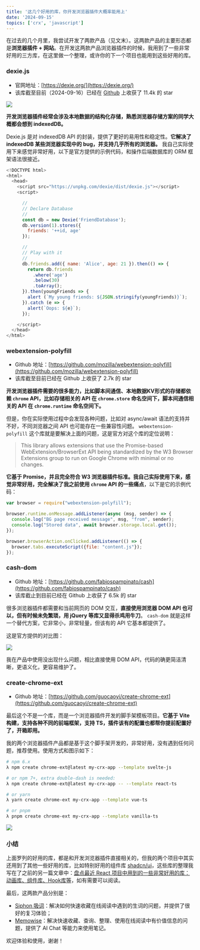 ```yaml
---
title: '这几个好用的库，你开发浏览器插件大概率能用上'
date: '2024-09-15'
topics: ['crx', 'javascript']
---
```


在过去的几个月里，我尝试开发了两款产品（见文末）。这两款产品的主要形态都是**浏览器插件 + 网站**。在开发这两款产品浏览器插件的时候，我用到了一些非常好用的三方库，在这里做一个整理，或许你的下一个项目也能用到这些好用的库。

### dexie.js

- 官网地址：[https://dexie.org/](https://dexie.org/)
- 该库截至目前（2024-09-16）已经在 [Github](https://github.com/dexie/Dexie.js) 上收获了 11.4k 的 star

![](https://blog-1258648987.cos.ap-shanghai.myqcloud.com/blog/useful-js-libs-for-crx-development/dexie.png)

**开发浏览器插件经常会涉及本地数据的结构化存储，熟悉浏览器存储方案的同学大概都会想到 indexedDB。**

Dexie.js 是对 indexedDB API 的封装，提供了更好的易用性和稳定性。**它解决了 indexedDB 某些浏览器实现中的 bug，并支持几乎所有的浏览器。** 我自己实际使用下来感觉非常好用，以下是官方提供的示例代码，和操作后端数据库的 ORM 框架语法很接近。

```js
<!DOCTYPE html>
<html>
  <head>
    <script src="https://unpkg.com/dexie/dist/dexie.js"></script>
    <script>

      //
      // Declare Database
      //
      const db = new Dexie('FriendDatabase');
      db.version(1).stores({
        friends: '++id, age'
      });

      //
      // Play with it
      //
      db.friends.add({ name: 'Alice', age: 21 }).then(() => {
        return db.friends
          .where('age')
          .below(30)
          .toArray();
      }).then(youngFriends => {
        alert (`My young friends: ${JSON.stringify(youngFriends)}`);
      }).catch (e => {
        alert(`Oops: ${e}`);
      });

    </script>
  </head>
</html>
```

### webextension-polyfill

- Github 地址：[https://github.com/mozilla/webextension-polyfill](https://github.com/mozilla/webextension-polyfill)
- 该库截至目前已经在 Github 上收获了 2.7k 的 star

**开发浏览器插件需要的很多能力，比如脚本间通信、本地数据KV形式的存储都依赖 `chrome` API，比如存储相关的 API 在 `chrome.store` 命名空间下，脚本间通信相关的 API 在 `chrome.runtime` 命名空间下。**

但是，你在实际使用过程中会发现各种问题，比如对 async/await 语法的支持并不好，不同浏览器之间 API 也可能存在一些兼容性问题。 `webextension-polyfill` 这个库就是要解决上面的问题，这是官方对这个库的定位说明：

> This library allows extensions that use the Promise-based WebExtension/BrowserExt API being standardized by the W3 Browser Extensions group to run on Google Chrome with minimal or no changes.

**它基于 Promise，并且完全符合 W3 浏览器插件标准。我自己实际使用下来，感觉非常好用，完全解决了我之前使用 `chrome` API 的一些痛点**，以下是它的示例代码：

```js
var browser = require("webextension-polyfill");

browser.runtime.onMessage.addListener(async (msg, sender) => {
  console.log("BG page received message", msg, "from", sender);
  console.log("Stored data", await browser.storage.local.get());
});

browser.browserAction.onClicked.addListener(() => {
  browser.tabs.executeScript({file: "content.js"});
});
```

### cash-dom

- Github 地址：[https://github.com/fabiospampinato/cash](https://github.com/fabiospampinato/cash)
- 该库截止到目前已经在 Github 上收获了 6.5k 的 star

很多浏览器插件都需要和当前网页的 DOM 交互，**直接使用浏览器 DOM API 也可以，但有时候未免繁琐，用 jQuery 等库又显得杀鸡用牛刀**。 `cash-dom` 就是这样一个替代方案，它非常小，非常轻量，但该有的 API 它基本都提供了。

这是官方提供的对比图：

![](https://blog-1258648987.cos.ap-shanghai.myqcloud.com/blog/useful-js-libs-for-crx-development/cash-dom.png)

我在产品中使用没出现什么问题，相比直接使用 DOM API，代码的确更简洁清晰，更语义化，更容易维护了。


### create-chrome-ext

- Github 地址：[https://github.com/guocaoyi/create-chrome-ext](https://github.com/guocaoyi/create-chrome-ext)

最后这个不是一个库，而是一个浏览器插件开发的脚手架模板项目。**它基于 Vite 构建，支持各种不同的前端框架，支持 TS，插件该有的配置也都帮你提前配置好了，开箱即用。**

我的两个浏览器插件产品都是基于这个脚手架开发的，非常好用，没有遇到任何问题，推荐使用。使用方式和图示如下：

```bash
# npm 6.x
λ npm create chrome-ext@latest my-crx-app --template svelte-js

# or npm 7+, extra double-dash is needed:
λ npm create chrome-ext@latest my-crx-app -- --template react-ts

# or yarn
λ yarn create chrome-ext my-crx-app --template vue-ts

# or pnpm
λ pnpm create chrome-ext my-crx-app --template vanilla-ts
```

![](https://blog-1258648987.cos.ap-shanghai.myqcloud.com/blog/useful-js-libs-for-crx-development/crx-run.png)


### 小结

上面罗列的好用的库，都是和开发浏览器插件直接相关的，但我的两个项目中其实还用到了其他一些好用的库，比如特别好用的组件库 [shadcn/ui](https://ui.shadcn.com/)，这些库的整理我写在了之前的另一篇文章中：[盘点最近 React 项目中用到的一些非常好用的库：动画库、组件库、Hook库等](https://juejin.cn/post/7353138889458810932)，如有需要可以阅读。

最后，这两款产品分别是：

 - [Siphon 吸词](https://siphon.ink)：解决如何快速收藏在线阅读中遇到的生词的问题，并提供了很好的复习体验；
 - [Memowise](https://memowise.ink)：解决快速收藏、查询、整理、使用在线阅读中有价值信息的问题，提供了 AI Chat 等能力来使用笔记。

 欢迎体验和使用，谢谢！